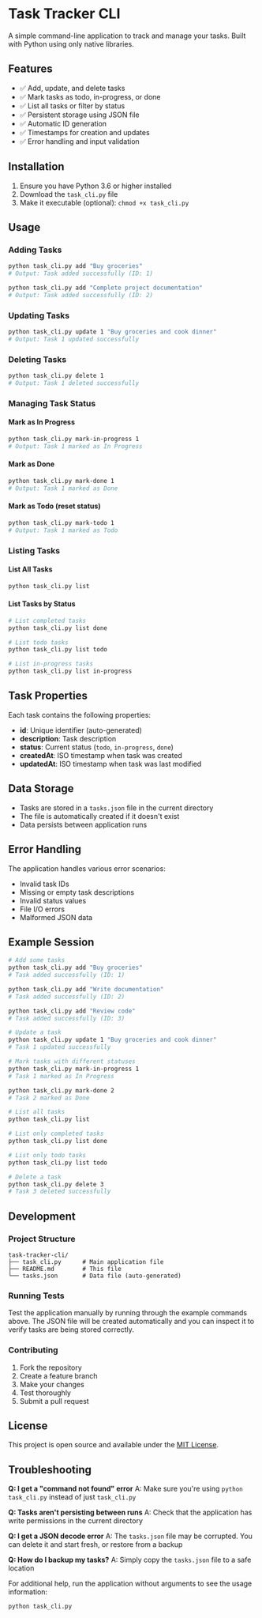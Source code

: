 # Task Tracker CLI

A simple command-line application to track and manage your tasks. Built with Python using only native libraries.

## Features

- ✅ Add, update, and delete tasks
- ✅ Mark tasks as todo, in-progress, or done
- ✅ List all tasks or filter by status
- ✅ Persistent storage using JSON file
- ✅ Automatic ID generation
- ✅ Timestamps for creation and updates
- ✅ Error handling and input validation

## Installation

1. Ensure you have Python 3.6 or higher installed
2. Download the `task_cli.py` file
3. Make it executable (optional): `chmod +x task_cli.py`

## Usage

### Adding Tasks
```bash
python task_cli.py add "Buy groceries"
# Output: Task added successfully (ID: 1)

python task_cli.py add "Complete project documentation"
# Output: Task added successfully (ID: 2)
```

### Updating Tasks
```bash
python task_cli.py update 1 "Buy groceries and cook dinner"
# Output: Task 1 updated successfully
```

### Deleting Tasks
```bash
python task_cli.py delete 1
# Output: Task 1 deleted successfully
```

### Managing Task Status

#### Mark as In Progress
```bash
python task_cli.py mark-in-progress 1
# Output: Task 1 marked as In Progress
```

#### Mark as Done
```bash
python task_cli.py mark-done 1
# Output: Task 1 marked as Done
```

#### Mark as Todo (reset status)
```bash
python task_cli.py mark-todo 1
# Output: Task 1 marked as Todo
```

### Listing Tasks

#### List All Tasks
```bash
python task_cli.py list
```

#### List Tasks by Status
```bash
# List completed tasks
python task_cli.py list done

# List todo tasks
python task_cli.py list todo

# List in-progress tasks
python task_cli.py list in-progress
```

## Task Properties

Each task contains the following properties:

- **id**: Unique identifier (auto-generated)
- **description**: Task description
- **status**: Current status (`todo`, `in-progress`, `done`)
- **createdAt**: ISO timestamp when task was created
- **updatedAt**: ISO timestamp when task was last modified

## Data Storage

- Tasks are stored in a `tasks.json` file in the current directory
- The file is automatically created if it doesn't exist
- Data persists between application runs

## Error Handling

The application handles various error scenarios:

- Invalid task IDs
- Missing or empty task descriptions
- Invalid status values
- File I/O errors
- Malformed JSON data

## Example Session

```bash
# Add some tasks
python task_cli.py add "Buy groceries"
# Task added successfully (ID: 1)

python task_cli.py add "Write documentation"
# Task added successfully (ID: 2)

python task_cli.py add "Review code"
# Task added successfully (ID: 3)

# Update a task
python task_cli.py update 1 "Buy groceries and cook dinner"
# Task 1 updated successfully

# Mark tasks with different statuses
python task_cli.py mark-in-progress 1
# Task 1 marked as In Progress

python task_cli.py mark-done 2
# Task 2 marked as Done

# List all tasks
python task_cli.py list

# List only completed tasks
python task_cli.py list done

# List only todo tasks
python task_cli.py list todo

# Delete a task
python task_cli.py delete 3
# Task 3 deleted successfully
```

## Development

### Project Structure
```
task-tracker-cli/
├── task_cli.py      # Main application file
├── README.md        # This file
└── tasks.json       # Data file (auto-generated)
```

### Running Tests
Test the application manually by running through the example commands above. The JSON file will be created automatically and you can inspect it to verify tasks are being stored correctly.

### Contributing
1. Fork the repository
2. Create a feature branch
3. Make your changes
4. Test thoroughly
5. Submit a pull request

## License

This project is open source and available under the [MIT License](LICENSE).

## Troubleshooting

**Q: I get a "command not found" error**
A: Make sure you're using `python task_cli.py` instead of just `task_cli.py`

**Q: Tasks aren't persisting between runs**
A: Check that the application has write permissions in the current directory

**Q: I get a JSON decode error**
A: The `tasks.json` file may be corrupted. You can delete it and start fresh, or restore from a backup

**Q: How do I backup my tasks?**
A: Simply copy the `tasks.json` file to a safe location

For additional help, run the application without arguments to see the usage information:
```bash
python task_cli.py
```
